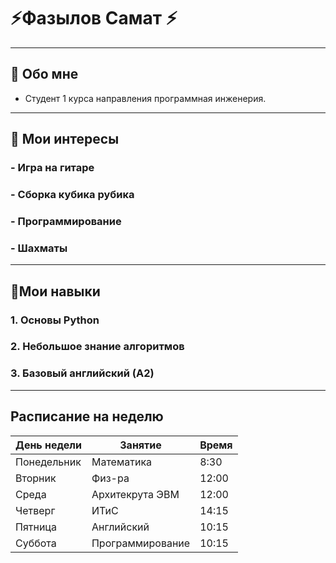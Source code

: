 # ⚡Фазылов Самат ⚡
---
## 🐸 Обо мне
- Студент 1 курса направления программная инженерия.
---
## 🐒 Мои интересы
### - Игра на гитаре
### - Сборка кубика рубика
### - Программирование
### - Шахматы
---
## 🐧Мои навыки
### 1. Основы Python
### 2. Небольшое знание алгоритмов
### 3. Базовый английский (А2)
---
## Расписание на неделю
| День недели | Занятие | Время |
|---------------|-----------------------------|-----------|
| Понедельник | Математика | 8:30 |
| Вторник | Физ-ра | 12:00 |
| Среда | Архитекрута ЭВМ | 12:00 |
| Четверг | ИТиС | 14:15 |
| Пятница | Английский | 10:15 |
| Суббота | Программирование | 10:15 |
